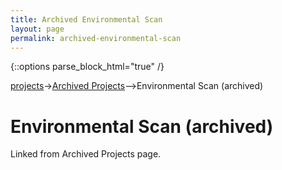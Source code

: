 ```yaml
---
title: Archived Environmental Scan
layout: page
permalink: archived-environmental-scan
---
```

   {::options parse_block_html="true" /}

<a href="/projects">projects</a>-><a href="projects-archived">Archived Projects</a>-->Environmental Scan (archived)

<h1 id="top">Environmental Scan (archived)</h1>

Linked from Archived Projects page.
